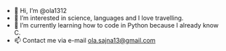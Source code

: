 - 👋 Hi, I’m @ola1312
- 👀 I’m interested in science, languages and I love travelling.
- 🌱 I’m currently learning how to code in Python because I already know C.
- 📫 Contact me via e-mail ola.sajna13@gmail.com
